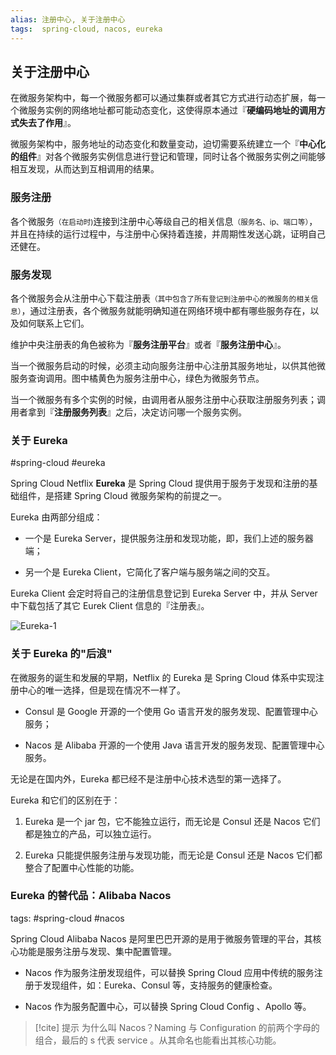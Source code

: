 ```yaml
---
alias: 注册中心, 关于注册中心
tags:  spring-cloud, nacos, eureka 
---
```


## 关于注册中心

在微服务架构中，每一个微服务都可以通过集群或者其它方式进行动态扩展，每一个微服务实例的网络地址都可能动态变化，这使得原本通过『**硬编码地址的调用方式失去了作用**』。

微服务架构中，服务地址的动态变化和数量变动，迫切需要系统建立一个『**中心化的组件**』对各个微服务实例信息进行登记和管理，同时让各个微服务实例之间能够相互发现，从而达到互相调用的结果。

### 服务注册

各个微服务<small>（在启动时)</small>连接到注册中心等级自己的相关信息<small>（服务名、ip、端口等）</small>，并且在持续的运行过程中，与注册中心保持着连接，并周期性发送心跳，证明自己还健在。

### 服务发现

各个微服务会从注册中心下载注册表<small>（其中包含了所有登记到注册中心的微服务的相关信息）</small>，通过注册表，各个微服务就能明确知道在网络环境中都有哪些服务存在，以及如何联系上它们。

维护中央注册表的角色被称为『**服务注册平台**』或者『**服务注册中心**』。

当一个微服务启动的时候，必须主动向服务注册中心注册其服务地址，以供其他微服务查询调用。图中橘黄色为服务注册中心，绿色为微服务节点。


当一个微服务有多个实例的时候，由调用者从服务注册中心获取注册服务列表；调用者拿到『**注册服务列表**』之后，决定访问哪一个服务实例。

### 关于 Eureka 

#spring-cloud #eureka 

Spring Cloud Netflix **Eureka** 是 Spring Cloud 提供用于服务于发现和注册的基础组件，是搭建 Spring Cloud 微服务架构的前提之一。

Eureka 由两部分组成：

- 一个是 Eureka Server，提供服务注册和发现功能，即，我们上述的服务器端；

- 另一个是 Eureka Client，它简化了客户端与服务端之间的交互。

Eureka Client 会定时将自己的注册信息登记到 Eureka Server 中，并从 Server 中下载包括了其它 Eurek Client 信息的『注册表』。


![Eureka-1](https://woniumd.oss-cn-hangzhou.aliyuncs.com/java/hemiao/20220627171145.png)


### 关于 Eureka 的"后浪"

在微服务的诞生和发展的早期，Netflix 的 Eureka 是 Spring Cloud 体系中实现注册中心的唯一选择，但是现在情况不一样了。

- Consul 是 Google 开源的一个使用 Go 语言开发的服务发现、配置管理中心服务；

- Nacos 是 Alibaba 开源的一个使用 Java 语言开发的服务发现、配置管理中心服务。

无论是在国内外，Eureka 都已经不是注册中心技术选型的第一选择了。

Eureka 和它们的区别在于：

1. Eureka 是一个 jar 包，它不能独立运行，而无论是 Consul 还是 Nacos 它们都是独立的产品，可以独立运行。

2. Eureka 只能提供服务注册与发现功能，而无论是 Consul 还是 Nacos 它们都整合了配置中心性能的功能。

### Eureka 的替代品：Alibaba Nacos

tags: #spring-cloud #nacos 

Spring Cloud Alibaba Nacos 是阿里巴巴开源的是用于微服务管理的平台，其核心功能是服务注册与发现、集中配置管理。

- Nacos 作为服务注册发现组件，可以替换 Spring Cloud 应用中传统的服务注册于发现组件，如：Eureka、Consul 等，支持服务的健康检查。

- Nacos 作为服务配置中心，可以替换 Spring Cloud Config 、Apollo 等。

> [!cite] 提示
> 为什么叫 Nacos？Naming 与 Configuration 的前两个字母的组合，最后的 s 代表 service 。从其命名也能看出其核心功能。


